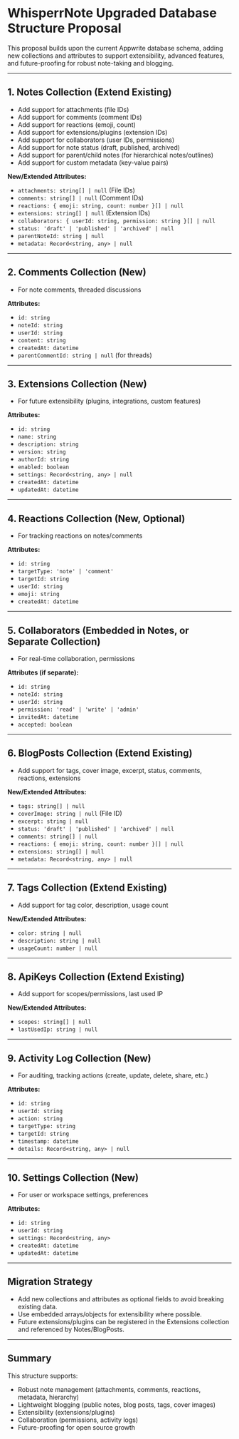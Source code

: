 # WhisperrNote Upgraded Database Structure Proposal

This proposal builds upon the current Appwrite database schema, adding new collections and attributes to support extensibility, advanced features, and future-proofing for robust note-taking and blogging.

---

## 1. Notes Collection (Extend Existing)

- Add support for attachments (file IDs)
- Add support for comments (comment IDs)
- Add support for reactions (emoji, count)
- Add support for extensions/plugins (extension IDs)
- Add support for collaborators (user IDs, permissions)
- Add support for note status (draft, published, archived)
- Add support for parent/child notes (for hierarchical notes/outlines)
- Add support for custom metadata (key-value pairs)

**New/Extended Attributes:**
- `attachments: string[] | null` (File IDs)
- `comments: string[] | null` (Comment IDs)
- `reactions: { emoji: string, count: number }[] | null`
- `extensions: string[] | null` (Extension IDs)
- `collaborators: { userId: string, permission: string }[] | null`
- `status: 'draft' | 'published' | 'archived' | null`
- `parentNoteId: string | null`
- `metadata: Record<string, any> | null`

---

## 2. Comments Collection (New)

- For note comments, threaded discussions

**Attributes:**
- `id: string`
- `noteId: string`
- `userId: string`
- `content: string`
- `createdAt: datetime`
- `parentCommentId: string | null` (for threads)

---

## 3. Extensions Collection (New)

- For future extensibility (plugins, integrations, custom features)

**Attributes:**
- `id: string`
- `name: string`
- `description: string`
- `version: string`
- `authorId: string`
- `enabled: boolean`
- `settings: Record<string, any> | null`
- `createdAt: datetime`
- `updatedAt: datetime`

---

## 4. Reactions Collection (New, Optional)

- For tracking reactions on notes/comments

**Attributes:**
- `id: string`
- `targetType: 'note' | 'comment'`
- `targetId: string`
- `userId: string`
- `emoji: string`
- `createdAt: datetime`

---

## 5. Collaborators (Embedded in Notes, or Separate Collection)

- For real-time collaboration, permissions

**Attributes (if separate):**
- `id: string`
- `noteId: string`
- `userId: string`
- `permission: 'read' | 'write' | 'admin'`
- `invitedAt: datetime`
- `accepted: boolean`

---

## 6. BlogPosts Collection (Extend Existing)

- Add support for tags, cover image, excerpt, status, comments, reactions, extensions

**New/Extended Attributes:**
- `tags: string[] | null`
- `coverImage: string | null` (File ID)
- `excerpt: string | null`
- `status: 'draft' | 'published' | 'archived' | null`
- `comments: string[] | null`
- `reactions: { emoji: string, count: number }[] | null`
- `extensions: string[] | null`
- `metadata: Record<string, any> | null`

---

## 7. Tags Collection (Extend Existing)

- Add support for tag color, description, usage count

**New/Extended Attributes:**
- `color: string | null`
- `description: string | null`
- `usageCount: number | null`

---

## 8. ApiKeys Collection (Extend Existing)

- Add support for scopes/permissions, last used IP

**New/Extended Attributes:**
- `scopes: string[] | null`
- `lastUsedIp: string | null`

---

## 9. Activity Log Collection (New)

- For auditing, tracking actions (create, update, delete, share, etc.)

**Attributes:**
- `id: string`
- `userId: string`
- `action: string`
- `targetType: string`
- `targetId: string`
- `timestamp: datetime`
- `details: Record<string, any> | null`

---

## 10. Settings Collection (New)

- For user or workspace settings, preferences

**Attributes:**
- `id: string`
- `userId: string`
- `settings: Record<string, any>`
- `createdAt: datetime`
- `updatedAt: datetime`

---

## Migration Strategy

- Add new collections and attributes as optional fields to avoid breaking existing data.
- Use embedded arrays/objects for extensibility where possible.
- Future extensions/plugins can be registered in the Extensions collection and referenced by Notes/BlogPosts.

---

## Summary

This structure supports:
- Robust note management (attachments, comments, reactions, metadata, hierarchy)
- Lightweight blogging (public notes, blog posts, tags, cover images)
- Extensibility (extensions/plugins)
- Collaboration (permissions, activity logs)
- Future-proofing for open source growth

